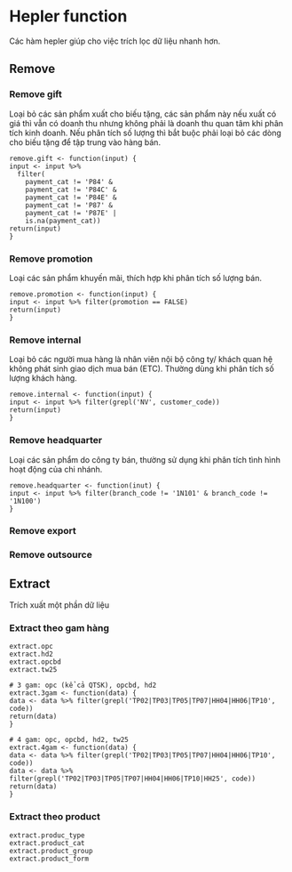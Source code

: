 # Hepler function
Các hàm hepler giúp cho việc trích lọc dữ liệu nhanh hơn.

## Remove
### Remove gift
Loại bỏ các sản phẩm xuất cho biếu tặng, các sản phẩm này nếu xuất có giá thì vẫn có doanh thu nhưng không phải là doanh thu quan tâm khi phân tích kinh doanh.
Nếu phân tích số lượng thì bắt buộc phải loại bỏ các dòng cho biếu tặng để tập trung vào hàng bán.
```
remove.gift <- function(input) {
input <- input %>% 
  filter(
    payment_cat != 'P84' & 
    payment_cat != 'P84C' & 
    payment_cat != 'P84E' & 
    payment_cat != 'P87' & 
    payment_cat != 'P87E' | 
    is.na(payment_cat))
return(input)
}
```

### Remove promotion
Loại các sản phẩm khuyến mãi, thích hợp khi phân tích số lượng bán.
```
remove.promotion <- function(input) {
input <- input %>% filter(promotion == FALSE)
return(input)
}
```

### Remove internal
Loại bỏ các người mua hàng là nhân viên nội bộ công ty/ khách quan hệ không phát sinh giao dịch mua bán (ETC). Thường dùng khi phân tích số lượng khách hàng.
```
remove.internal <- function(input) {
input <- input %>% filter(grepl('NV', customer_code))
return(input)
}
```

### Remove headquarter
Loại các sản phẩm do công ty bán, thường sử dụng khi phân tích tình hình hoạt động của chi nhánh.
```
remove.headquarter <- function(inut) {
input <- input %>% filter(branch_code != '1N101' & branch_code != '1N100')
}
```

### Remove export
### Remove outsource

## Extract
Trích xuất một phần dữ liệu
### Extract theo gam hàng
```
extract.opc
extract.hd2
extract.opcbd
extract.tw25

# 3 gam: opc (kể cả QTSK), opcbd, hd2
extract.3gam <- function(data) {
data <- data %>% filter(grepl('TP02|TP03|TP05|TP07|HH04|HH06|TP10', code))
return(data)
}

# 4 gam: opc, opcbd, hd2, tw25
extract.4gam <- function(data) {
data <- data %>% filter(grepl('TP02|TP03|TP05|TP07|HH04|HH06|TP10', code))
data <- data %>% filter(grepl('TP02|TP03|TP05|TP07|HH04|HH06|TP10|HH25', code))
return(data)
}
```
### Extract theo product
```
extract.produc_type
extract.product_cat
extract.product_group
extract.product_form
```
